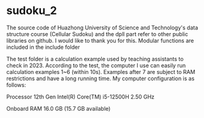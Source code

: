 # sudoku_2
The source code of Huazhong University of Science and Technology's data structure course (Cellular Sudoku) and the dpll part refer to other public libraries on github. I would like to thank you for this.
Modular functions are included in the include folder

The test folder is a calculation example used by teaching assistants to check in 2023. According to the test, the computer I use can easily run calculation examples 1~6 (within 10s). Examples after 7 are subject to RAM restrictions and have a long running time.
My computer configuration is as follows:

Processor 12th Gen Intel(R) Core(TM) i5-12500H 2.50 GHz

Onboard RAM 16.0 GB (15.7 GB available)
